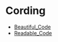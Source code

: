 Cording
======

- [Beautiful_Code](https://github.com/eiurur/Bible/tree/master/Coding/Beautiful_Code/README.md)
- [Readable_Code](https://github.com/eiurur/Bible/tree/master/Coding/Readable_Code/README.md)
